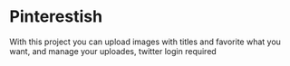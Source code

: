 # Pinterestish
With this project you can upload images with titles and favorite what you want, and manage your uploades, twitter login required
